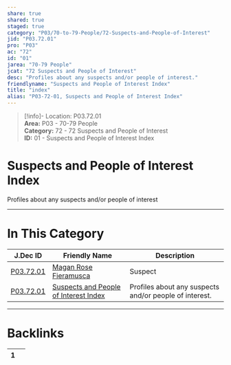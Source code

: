 ```yaml
---  
share: true  
shared: true  
staged: true  
category: "P03/70-to-79-People/72-Suspects-and-People-of-Interest"  
jid: "P03.72.01"  
pro: "P03"  
ac: "72"  
id: "01"  
jarea: "70-79 People"  
jcat: "72 Suspects and People of Interest"  
desc: "Profiles about any suspects and/or people of interest."  
friendlyname: "Suspects and People of Interest Index"  
title: "index"  
alias: "P03-72-01, Suspects and People of Interest Index"  
---  
```

>[!info]- Location: P03.72.01  
>**Area:** P03 - 70-79 People  
>**Category:** 72 - 72 Suspects and People of Interest  
>**ID:** 01 - Suspects and People of Interest Index  
  
# Suspects and People of Interest Index  
  
Profiles about any suspects and/or people of interest  
   
  
  
---  
# In This Category  
  
| J.Dec ID                                                                                                                | Friendly Name                                                                                                                       | Description                                            |  
| ----------------------------------------------------------------------------------------------------------------------- | ----------------------------------------------------------------------------------------------------------------------------------- | ------------------------------------------------------ |  
| [P03.72.01](./01-Magen-Rose-Fieramusca.md#) | [Magan Rose Fieramusca](./01-Magen-Rose-Fieramusca.md#) | Suspect                                                |  
| [P03.72.01](index.md#)                    | [Suspects and People of Interest Index](index.md#)    | Profiles about any suspects and/or people of interest. |  
  
  
---  
# Backlinks  
<div><table class="dataview table-view-table"><thead class="table-view-thead"><tr class="table-view-tr-header"><th class="table-view-th"><span></span><span class="dataview small-text">1</span></th><th class="table-view-th"><span></span></th></tr></thead><tbody class="table-view-tbody"></tbody></table></div>